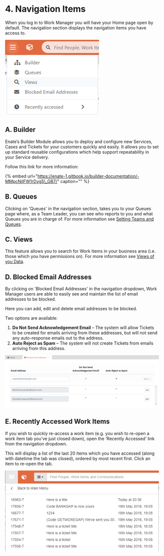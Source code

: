 # 4. Navigation Items

When you log in to Work Manager you will have your Home page open by default. The navigation section displays the navigation items you have access to.

![](../.gitbook/assets/0%20%289%29.png)

## A. Builder

Enate’s Builder Module allows you to deploy and configure new Services, Cases and Tickets for your customers quickly and easily. It allows you to set up standard reusable configurations which help support repeatability in your Service delivery.

Follow this link for more information:

{% embed url="https://enate-1.gitbook.io/builder-documentation/-MMpcNjIFW1rDyg5\_GB7/" caption="" %}

## B. Queues

Clicking on 'Queues' in the navigation section, takes you to your Queues page where, as a Team Leader, you can see who reports to you and what Queues you are in charge of. For more information see [Setting Teams and Queues](2.-team-leader-setting-your-teams-and-queues.md).

## C. Views

This feature allows you to search for Work Items in your business area \(i.e. those which you have permissions on\). For more information see [Views of you Data](10.-views-of-your-data.md).

## D. Blocked Email Addresses

By clicking on 'Blocked Email Addresses' in the navigation dropdown, Work Manager users are able to easily see and maintain the list of email addresses to be blocked.

Here you can add, edit and delete email addresses to be blocked.

Two options are available:

1. **Do Not Send Acknowledgement Email** – The system will allow Tickets to be created for emails arriving from these addresses, but will not send any auto-response emails out to the address.
2. **Auto Reject as Spam** – The system will not create Tickets from emails arriving from this address.

![](../.gitbook/assets/2%20%281%29.png)

## E. Recently Accessed Work Items

If you wish to quickly re-access a work item \(e.g. you wish to re-open a work item tab you’ve just closed down\), open the ‘Recently Accessed’ link from the navigation dropdown.

This will display a list of the last 20 items which you have accessed \(along with datetime the tab was closed\), ordered by most recent first. Click an item to re-open the tab.

![](../.gitbook/assets/4.png)

